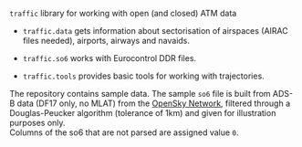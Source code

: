 `traffic` library for working with open (and closed) ATM data

- `traffic.data` gets information about sectorisation of airspaces
  (AIRAC files needed), airports, airways and navaids.

- `traffic.so6` works with Eurocontrol DDR files.

- `traffic.tools` provides basic tools for working with trajectories.

The repository contains sample data. The sample `so6` file is built from ADS-B
data (DF17 only, no MLAT) from the [OpenSky Network](https://opensky-network.org/), filtered through a Douglas-Peucker algorithm (tolerance of 1km) and given for illustration purposes only.  
Columns of the so6 that are not parsed are assigned value `0`.
